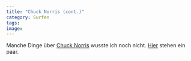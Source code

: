 ```yaml
---
title: "Chuck Norris (cont.)"
category: Surfen
tags: 
image: 
---
```


Manche Dinge über [Chuck Norris](http://www.misantropolis.de/2006/12/chuck-norris/) wusste ich noch nicht. [Hier](http://hunterjerusalem.blogspot.com/2007/12/chuck-norris-facts.html) stehen ein paar.